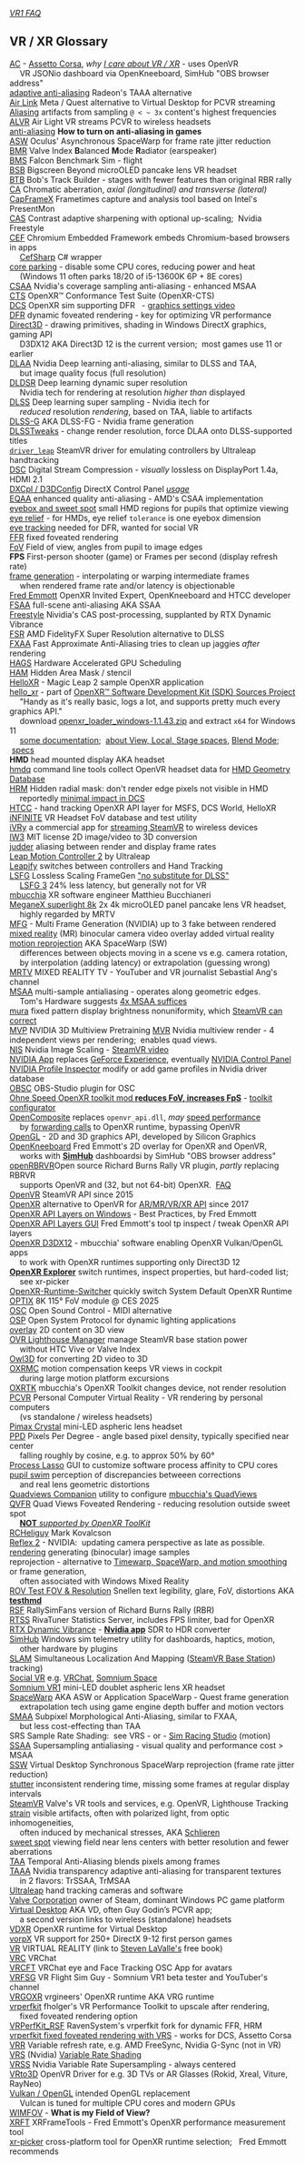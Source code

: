 ---
---  
[*VR1 FAQ*](FAQ.htm)  
## VR / XR Glossary
[AC](https://assettocorsa.gg/assetto-corsa/) - [Assetto Corsa](https://www.overtake.gg/downloads/categories/assetto-corsa.1/),
	*why* [*I care about VR / XR*](https://blekenbleu.github.io/pedals/#AC) - uses OpenVR  <br>
 &emsp; VR JSONio dashboard via OpenKneeboard, SimHub "OBS browser address"  
[adaptive anti-aliasing](https://www.amd.com/en/resources/support-articles/faqs/dh-012.html#DH-012-Aliasing%20)
 Radeon's TAAA alternative  
[Air Link](https://www.meta.com/help/quest/articles/headsets-and-accessories/oculus-link/connect-with-air-link/)
 Meta / Quest alternative to Virtual Desktop for PCVR streaming  
[Aliasing](https://en.wikipedia.org/wiki/Aliasing) artifacts from sampling `@ < ~ 3x` content's highest frequencies  
[ALVR](https://github.com/alvr-org/ALVR) Air Light VR streams PCVR to wireless headsets  
[anti-aliasing](https://www.digitaltrends.com/computing/what-is-anti-aliasing/#dt-heading-how-to-turn-on-anti-aliasing-in-games) 
  **How to turn on anti-aliasing in games**  
[ASW](https://developers.meta.com/horizon/blog/asynchronous-spacewarp/) Oculus' Asynchronous SpaceWarp for frame rate jitter reduction  
[BMR](https://www.valvesoftware.com/en/index/deep-dive/ear-speakers) Valve Index <b>B</b>alanced <b>M</b>ode <b>R</b>adiator (earspeaker)  
[BMS](https://www.falcon-bms.com/) Falcon Benchmark Sim - flight  
[BSB](https://www.bigscreenvr.com/) Bigscreen Beyond microOLED pancake lens VR headset  
[BTB](http://www.bobstrackbuilder.net/) Bob's Track Builder - stages with fewer features than original RBR rally     
[CA](https://en.wikipedia.org/wiki/Chromatic_aberration) Chromatic aberration, *axial (longitudinal) and transverse (lateral)*  
[CapFrameX](https://github.com/CXWorld/CapFrameX) Frametimes capture and analysis tool based on Intel's PresentMon  
[CAS](https://github.com/GPUOpen-Effects/FidelityFX) Contrast adaptive sharpening with optional up-scaling;&nbsp; Nvidia Freestyle  
[CEF](https://github.com/chromiumembedded/cef) Chromium Embedded Framework embeds Chromium-based browsers in apps  
	&emsp; [CefSharp](https://ourcodeworld.com/articles/read/173/how-to-use-cefsharp-chromium-embedded-framework-csharp-in-a-winforms-application) C# wrapper  
[core parking](https://www.thewindowsclub.com/enable-disable-core-parking-windows) - disable some CPU cores, reducing power and heat  
 &emsp; (Windows 11 often parks 18/20 of i5-13600K 6P + 8E cores)  
[CSAA](https://www.tomshardware.com/reviews/anti-aliasing-nvidia-geforce-amd-radeon,2868-4.html) Nvidia's coverage sampling anti-aliasing - enhanced MSAA  
[CTS](https://github.com/KhronosGroup/OpenXR-CTS) OpenXR™ Conformance Test Suite (OpenXR-CTS)  
[DCS](https://store.steampowered.com/app/223750/DCS_World_Steam_Edition/) OpenXR sim supporting DFR &nbsp; -
[graphics settings video](https://www.youtube.com/watch?v=SxQhOgDyIlQ)  
[DFR](https://www.tobii.com/blog/what-is-foveated-rendering) dynamic foveated rendering - key for optimizing VR performance  
[Direct3D](https://learn.microsoft.com/en-us/windows/win32/direct3d) - drawing primitives, shading in Windows DirectX graphics, gaming API  
 &emsp; D3DX12 AKA Direct3D 12 is the current version;&nbsp;  most games use 11 or earlier  
[DLAA](https://en.wikipedia.org/wiki/Deep_learning_anti-aliasing) Nvidia Deep learning anti-aliasing, similar to DLSS and TAA,  
 &emsp; but image quality focus (full resolution)  
[DLDSR](https://www.techporn.ph/nvidia-dldsr-how-to-enable/) Deep learning dynamic super resolution  
 &emsp; Nvidia tech for rendering at resolution *higher than* displayed  
[DLSS](https://en.wikipedia.org/wiki/Deep_learning_super_sampling) Deep learning super sampling - Nvidia itech for  
 &emsp; *reduced* resolution *rendering*, based on TAA, liable to artifacts  
[DLSS-G](https://github.com/NVIDIAGameWorks/Streamline/blob/main/docs/ProgrammingGuideDLSS_G.md) AKA DLSS-FG - Nvidia frame generation  
[DLSSTweaks](https://github.com/emoose/DLSSTweaks) - change render resolution, force DLAA onto DLSS-supported titles  
[`driver_leap`](Ultraleap.htm#driver) SteamVR driver for emulating controllers by Ultraleap handtracking  
[DSC](https://developer.nvidia.com/blog/dsc-higher-fidelity-vr/) Digital Stream Compression - *visually* lossless on DisplayPort 1.4a, HDMI 2.1  
[DXCpl / D3DConfig](https://devblogs.microsoft.com/directx/d3dconfig-a-new-tool-to-manage-directx-control-panel-settings/) DirectX Control Panel [*usage*](https://nvidia.custhelp.com/app/answers/detail/a_id/5604/~/how-to-capture-d3d-debug-layer-logs-to-detect-application-or-runtime-bugs)  
[EQAA](https://www.tomshardware.com/reviews/anti-aliasing-nvidia-geforce-amd-radeon,2868-4.html) enhanced quality anti-aliasing - AMD's CSAA implementation  
[eyebox and sweet spot](eyespot.htm) small HMD regions for pupils that optimize viewing  
[eye relief](https://en.wikipedia.org/wiki/Eye_relief) - for HMDs, eye relief `tolerance` is one eyebox dimension  
[eye tracking](https://en.wikipedia.org/wiki/Eye_tracking) needed for DFR, wanted for social VR    
[FFR](https://www.tomshardware.com/news/oculus-fixed-foveated-rendering-technology,36781.html) fixed foveated rendering  
[FoV](https://en.wikipedia.org/wiki/Field_of_view) Field of view, angles from pupil to image edges  
**FPS** First-person shooter (game) or Frames per second (display refresh rate)  
[frame generation](https://blurbusters.com/frame-generation-essentials-interpolation-extrapolation-and-reprojection/) - interpolating or warping intermediate frames  
 &emsp; when rendered frame rate and/or latency is objectionable  
[Fred Emmott](https://fredemmott.com/bio) OpenXR Invited Expert, OpenKneeboard and HTCC developer  
[FSAA](https://en.wikipedia.org/wiki/Spatial_anti-aliasing#Super_sampling_/_full-scene_anti-aliasing) full-scene anti-aliasing AKA SSAA  
[Freestyle](https://www.pcmag.com/how-to/how-to-improve-pc-graphics-and-add-filters-with-nvidia-freestyle) Nividia's CAS post-processing, supplanted by RTX Dynamic Vibrance  
[FSR](https://gpuopen.com/fidelityfx-superresolution-2/) AMD FidelityFX Super Resolution alternative to DLSS  
[FXAA](https://en.wikipedia.org/wiki/Fast_approximate_anti-aliasing) Fast Approximate Anti-Aliasing tries to clean up jaggies *after* rendering  
[HAGS](https://www.howtogeek.com/756935/how-to-enable-hardware-accelerated-gpu-scheduling-in-windows-11/) Hardware Accelerated GPU Scheduling  
[HAM](https://steamcommunity.com/app/250820/discussions/0/4293692546853177054/) Hidden Area Mask / stencil  
[HelloXR](https://developer-docs.magicleap.cloud/docs/guides/openxr/getting-started/openxr-helloxr/) - Magic Leap 2 sample OpenXR application  
[hello_xr](https://github.com/KhronosGroup/OpenXR-SDK-Source/blob/main/src/tests/hello_xr) - part of [OpenXR&trade; Software Development Kit (SDK) Sources Project](https://github.com/KhronosGroup/OpenXR-SDK-Source)  
 &emsp; "Handy as it's really basic, logs a lot, and supports pretty much every graphics API."  
 &emsp; download [openxr_loader_windows-1.1.43.zip](https://github.com/KhronosGroup/OpenXR-SDK-Source/releases/) and extract `x64` for Windows 11  
 &emsp; [some documentation](https://www.mankier.com/package/openxr);&nbsp;
 [about View, Local, Stage spaces](https://registry.khronos.org/OpenXR/specs/1.0/man/html/XrSpace.html),
 [Blend Mode](https://registry.khronos.org/OpenXR/specs/1.0/man/html/XrEnvironmentBlendMode.html);
 &nbsp;[specs](https://registry.khronos.org/OpenXR/specs/1.1/pdf/xrspec.pdf)    
**HMD** head mounted display AKA headset  
[hmdq](https://github.com/risa2000/hmdq) command line tools collect OpenVR headset data
	 for [HMD Geometry Database](https://risa2000.github.io/hmdgdb/)  
[HRM](https://www.reddit.com/r/ValveIndex/comments/i6jnfa/removing_the_lens_mesh_in_software_howto/) Hidden radial mask: don't render edge pixels not visible in HMD  
  &emsp; reportedly [minimal impact in DCS](https://forum.dcs.world/topic/348555-vr-enable-hmd-mask-is-this-still-useful/)  
[HTCC](https://htcc.fredemmott.com/) - hand tracking OpenXR API layer for MSFS, DCS World, HelloXR  
[iNFINITE](https://www.infinite.cz/projects/HMD-tester-virtual-reality-headset-database-utility) VR Headset FoV database and test utility  
[iVRy](https://steamcommunity.com/app/992490) a commercial app for [streaming SteamVR](https://github.com/PhoneVR-Developers/PhoneVR) to wireless devices  
[IW3](https://github.com/nagadomi/nunif/) MIT license 2D image/video to 3D conversion  
[judder](https://www.howtogeek.com/753131/what-is-judder-and-why-do-tvs-have-this-problem/) aliasing between render and display frame rates  
[Leap Motion Controller 2](Ultraleap.htm#controller) by Ultraleap  
[Leapify](https://github.com/Nyabsi/leapify) switches between controllers and Hand Tracking  
[LSFG](https://steamcommunity.com/app/993090/discussions/0/4418677017727367960/) Lossless Scaling FrameGen
	["no substitute for DLSS"](https://www.xda-developers.com/lossless-scaling-hands-on/)  
	 &emsp; [LSFG 3](https://store.steampowered.com/news/app/993090/view/527583567913419235) 24% less latency, but generally not for VR  
[mbucchia](https://github.com/mbucchia)  XR software engineer Matthieu Bucchianeri  
[MeganeX superlight 8k](https://shop.shiftall.net/en-us/products/meganex8k-us) 2x 4k microOLED panel pancake lens VR headset,  
 &emsp; highly regarded by MRTV  
[MFG](https://www.nvidia.com/en-eu/geforce/news/dlss4-multi-frame-generation-ai-innovations/) - Multi Frame Generation (NVIDIA) up to 3 fake between rendered  
[mixed reality](ovr.htm) (MR) binocular camera video overlay added virtual reality  
[motion reprojection](https://forums.flightsimulator.com/t/motion-reprojection-explained/548659) AKA SpaceWarp (SW)  
  &emsp; differences between objects moving in a scene vs e.g. camera rotation,  
  &emsp; by interpolation (adding latency) or extrapolation (guessing wrong)  
[MRTV](https://www.youtube.com/@mixedrealityTV/videos) MIXED REALITY TV - YouTuber and VR journalist Sebastial Ang's channel  
[MSAA](https://en.wikipedia.org/wiki/Multisample_anti-aliasing) multi-sample antialiasing - operates along geometric edges.  
 &emsp;  Tom's Hardware suggests
 [4x MSAA suffices](https://www.tomshardware.com/reviews/anti-aliasing-nvidia-geforce-amd-radeon,2868-2.html)  
[mura](https://sensing.konicaminolta.asia/evaluating-display-mura/) fixed pattern display brightness nonuniformity, which [SteamVR can correct](https://steamcommunity.com/app/250820/discussions/0/1640912849406860288/)  
[MVP](https://jasonqsy.github.io/3DMVP/) NVIDIA 3D Multiview Pretraining
[MVR](https://developer.nvidia.com/vrworks/graphics/multiview) Nvidia multiview render - 4 independent views per rendering;&nbsp; enables quad views.  
[NIS](https://developer.nvidia.com/rtx/image-scaling) Nvidia Image Scaling - [SteamVR video](https://www.youtube.com/watch?v=drjN_2j2M6M)  
[NVIDIA App](https://www.nvidia.com/en-us/software/nvidia-app/) replaces [GeForce Experience](https://www.nvidia.com/en-us/geforce/geforce-experience/download/),
	eventually [NVIDIA Control Panel](https://www.nvidia.com/en-us/drivers/control-panel/)  
[NVIDIA Profile Inspector](https://github.com/Orbmu2k/nvidiaProfileInspector) modify or add game profiles in Nvidia driver database  
[OBSC](https://github.com/benaclejames/OBSC) OBS-Studio plugin for OSC  
[Ohne Speed OpenXR toolkit mod **reduces FoV, increases FpS**](https://www.youtube.com/watch?v=CieIQ7cE4CU) -
  [toolkit configurator](https://www.youtube.com/watch?v=JBf6IIIrK4A)  
[OpenComposite](https://gitlab.com/znixian/OpenOVR) replaces `openvr_api.dll`, *may* [speed performance](https://aircada.com/blog/steamvr-vs-opencomposite)  
 &emsp;	by [forwarding calls](https://fredemmott.com/blog/2022/05/29/vr-software-components.html) to OpenXR runtime, bypassing OpenVR  
[OpenGL](https://en.wikipedia.org/wiki/OpenGL) - 2D and 3D graphics API, developed by Silicon Graphics  
[OpenKneeboard](https://openkneeboard.com/) Fred Emmott's 2D overlay for OpenXR and OpenVR,  
 &emsp;	works with [**SimHub**](https://github.com/SHWotever/SimHub/wiki) dashboardsi by SimHub "OBS browser address"  
[openRBRVR](https://github.com/Detegr/openRBRVR)Open source Richard Burns Rally VR plugin, *partly* replacing RBRVR  
 &emsp; supports OpenVR and (32, but not 64-bit) OpenXR.&nbsp; [FAQ](https://github.com/Detegr/openRBRVR/blob/master/FAQ.md)  
[OpenVR](https://en.wikipedia.org/wiki/OpenVR) SteamVR API since 2015  
[OpenXR](https://www.khronos.org/OpenXR/) alternative to OpenVR for [AR/MR/VR/XR API](mbucchia.html) since 2017  
[OpenXR API Layers on Windows](https://fredemmott.com/blog/2024/11/25/best-practices-for-openxr-api-layers.html) - Best Practices, by Fred Emmott  
[OpenXR API Layers GUI](https://github.com/fredemmott/OpenXR-API-Layers-GUI) Fred Emmott's tool tp inspect / tweak OpenXR API layers  
[OpenXR D3DX12](https://github.com/mbucchia/OpenXR-Vk-D3D12) - mbucchia' software enabling OpenXR Vulkan/OpenGL apps   
 &emsp; to work with OpenXR runtimes supporting only Direct3D 12  
[**OpenXR Explorer**](https://github.com/maluoi/openxr-explorer) switch runtimes, inspect properties, but hard-coded list;  
 &emsp; see xr-picker  
[OpenXR-Runtime-Switcher](https://github.com/WaGi-Coding/OpenXR-Runtime-Switcher) quickly switch System Default OpenXR Runtime  
[OPTIX](https://www.provideocoalition.com/optix-at-ces-2025-8k-pancake-module-rivals-apple-vision-pro/) 8K 115&deg; FoV module @ CES 2025  
[OSC](https://opensoundcontrol.stanford.edu/) Open Sound Control - MIDI alternative  
[OSP](https://ams-osram.com/innovation/technology/open-system-protocol) Open System Protocol for dynamic lighting applications  
[overlay](ovr.htm) 2D content on 3D view  
[OVR Lighthouse Manager](https://github.com/kurotu/OVR-Lighthouse-Manager) manage SteamVR base station power  
 &emsp; without HTC Vive or Valve Index  
[Owl3D](https://www.owl3d.com/) for converting 2D video to 3D  
[OXRMC](https://github.com/BuzzteeBear/OpenXR-MotionCompensation) motion compensation keeps VR views in cockpit  
 &emsp; during large motion platform excursions  
[OXRTK](https://mbucchia.github.io/OpenXR-Toolkit/) mbucchia's OpenXR Toolkit changes device, not render resolution  
[PCVR](https://www.roadtovr.com/how-to-tell-pc-virtual-reality-vr-oculus-rift-htc-vive-steam-vr-compatibility-tool/)
 Personal Computer Virtual Reality - VR rendering by personal computers  
	&emsp; (vs standalone / wireless headsets)  
[Pimax Crystal](https://pimax.com/pages/crystal) mini-LED aspheric lens headset  
[PPD]() Pixels Per Degree - angle based pixel density, typically specified near center  
	&emsp; falling roughly by cosine, e.g. to approx 50% by 60&deg;  
[Process Lasso](https://bitsum.com/server/features/) GUI to customize software process affinity to CPU cores  
[pupil swim](pupil_swim.htm) perception of discrepancies betweeen corrections  
 &emsp; and real lens geometric distortions  
[Quadviews Companion](https://github.com/TallyMouse/QuadViewsCompanion)
	 utility to configure [mbucchia's QuadViews](https://github.com/mbucchia/Quad-Views-Foveated)  
[QVFR](https://github-wiki-see.page/m/mbucchia/Quad-Views-Foveated/wiki) Quad Views Foveated
 Rendering - reducing resolution outside sweet spot  
 &emsp; [**NOT** *supported by OpenXR ToolKit*](mbucchia.html#FR)  
[RCHeliguy](https://www.youtube.com/@markkovalcson7243/videos) Mark Kovalcson  
[Reflex 2](https://www.nvidia.com/en-us/geforce/news/reflex-2-even-lower-latency-gameplay-with-frame-warp/) - NVIDIA:&nbsp; updating camera perspective as late as possible.  
[rendering](https://gfxcourses.stanford.edu/cs248/winter21content/media/vr/12_vr_sm.pdf) generating (binocular) image samples  
reprojection - alternative to [Timewarp, SpaceWarp, and motion smoothing](https://www.uploadvr.com/reprojection-explained/) or frame generation,  
 &emsp; often associated with Windows Mixed Reality  
[ROV Test FOV & Resolution](https://steamcommunity.com/sharedfiles/filedetails/?id=1359389601) Snellen text legibility, glare, FoV, distortions
	 AKA [**testhmd**](https://knob2001.itch.io/testhmd)  
[RSF](https://www.rallysimfans.hu/rbr/downloads/dokumentum/RBR_instructions_2024.pdf) RallySimFans version of Richard Burns Rally (RBR)  
[RTSS](https://www.guru3d.com/page/rivatuner-rtss-homepage/) RivaTuner Statistics Server, includes FPS limiter, bad for OpenXR  
[RTX Dynamic Vibrance](https://www.tweaktown.com/news/96343/rtx-hdr-and-dynamic-vibrance-use-ai-to-dramatically-improve-the-look-of-thousands-games/index.html) -
 [**Nvidia app**](https://www.nvidia.com/en-us/geforce/news/nvidia-app-download-and-features/) SDR to HDR converter  
[SimHub](https://www.simhubdash.com/) Windows sim telemetry utility for dashboards, haptics, motion,  
 &emsp; other hardware by plugins  
[SLAM](SLAM.htm) Simultaneous Localization And Mapping ([SteamVR Base Station](BaseStation/base_station.htm)) tracking)  
[Social VR](https://www.interaction-design.org/literature/topics/social-virtual-reality-vr)
 e.g. [VRChat](https://hello.vrchat.com/),  [Somnium Space](https://www.somniumspace.com/)  
[Somnium VR1](https://blekenbleu.github.io/VR1) mini-LED doublet aspheric lens XR headset  
[SpaceWarp](https://www.uploadvr.com/quest-2-application-spacewarp/) AKA ASW or Application SpaceWarp - Quest frame generation  
 &emsp; extrapolation tech using game engine depth buffer and motion vectors  
[SMAA](https://en.wikipedia.org/wiki/Morphological_antialiasing) Subpixel Morphological Anti-Aliasing,
 similar to FXAA,  
 &emsp; but less cost-effecting than TAA  
SRS Sample Rate Shading:&nbsp; see VRS - or -
[Sim Racing Studio](https://simracingstudio.freshdesk.com/support/solutions/articles/35000209894-richard-burns-rally-next-gen-physics-troubleshooting) (motion)  
[SSAA](https://www.tomshardware.com/reviews/anti-aliasing-performance,3065-18.html) Supersampling antialiasing - visual
 quality and performance cost > MSAA  
[SSW](https://www.youtube.com/watch?v=zH7qCsey2to) Virtual Desktop Synchronous SpaceWarp reprojection (frame rate jitter reduction)  
[stutter](https://www.howtogeek.com/874778/7-reasons-your-windows-pc-is-stuttering-and-how-to-fix-it/) inconsistent rendering time,
 missing some frames at regular display intervals  
[SteamVR](https://store.steampowered.com/steamvr) Valve's VR tools and services, e.g. OpenVR, Lighthouse Tracking  
[strain](https://www.testdevices.com/spin-testing/optical-strain-measurement/) visible artifacts, often with polarized light, from optic inhomogeneities,  
 &emsp; often induced by mechanical stresses, AKA [Schlieren](https://en.wikipedia.org/wiki/Schlieren)  
[sweet spot](eyespot.htm) viewing field near lens centers with better resolution and fewer aberrations  
[TAA](https://en.wikipedia.org/wiki/Temporal_anti-aliasing) Temporal Anti-Aliasing blends pixels among frames  
[TAAA](https://www.tomshardware.com/reviews/anti-aliasing-nvidia-geforce-amd-radeon,2868-3.html)
 Nvidia transparency adaptive anti-aliasing for transparent textures  
 &emsp; in 2 flavors: TrSSAA, TrMSAA  
[Ultraleap](Ultraleap.htm) hand tracking cameras and software  
[Valve Corporation](https://www.valvesoftware.com/) owner of Steam, dominant Windows PC game platform  
[Virtual Desktop](https://www.vrdesktop.net/) AKA VD, often Guy Godin’s PCVR app;  
 &emsp; a second version links to wireless (standalone) headsets  
[VDXR](https://github.com/mbucchia/VirtualDesktop-OpenXR) OpenXR runtime for Virtual Desktop  
[vorpX](https://www.vorpx.com/) VR support for 250+ DirectX 9-12 first person games  
[VR](http://www.lavalle.pl/vr/web.html) VIRTUAL REALITY (link to
	[Steven LaValle's](https://www.youtube.com/playlist?list=PLbMVogVj5nJSyt80VRXYC-YrAvQuUb6dh) free book)  
[VRC](https://hello.vrchat.com/) VRChat  
[VRCFT](https://github.com/benaclejames/VRCFaceTracking) VRChat eye and Face Tracking OSC App for avatars  
[VRFSG](https://www.youtube.com/channel/UCtr084FH7rX9rUKTAlZFKXA) VR Flight Sim Guy - Somnium VR1 beta tester and YouTuber's channel  
[VRGOXR](https://portal.vrgineers.com/user-guide/software/openxr/) vrgineers' OpenXR runtime AKA VRG runtime  
[vrperfkit](https://github.com/fholger/vrperfkit) fholger's VR Performance Toolkit to upscale after rendering,  
 &emsp; fixed foveated rendering option  
[VRPerfKit_RSF](https://github.com/RavenSystem/VRPerfKit_RSF) RavenSystem's vrperfkit fork for dynamic FFR, HRM  
[vrperfkit fixed foveated rendering with VRS](https://github.com/cedriclmenard/vrperfkit/releases) - works for DCS, Assetto Corsa  
[VRR](https://en.wikipedia.org/wiki/Variable_refresh_rate) Variable refresh rate, e.g. AMD FreeSync, Nvidia G-Sync (not in VR)  
[VRS](https://developer.nvidia.com/vrworks/graphics/variablerateshading) (Nvidia)
	[Variable Rate Shading](https://devblogs.microsoft.com/directx/variable-rate-shading-a-scalpel-in-a-world-of-sledgehammers/)  
[VRSS](https://developer.nvidia.com/blog/nvidia-vrss-a-zero-effort-way-to-improve-your-vr-image-quality/)
 Nvidia Variable Rate Supersampling - always centered  
[VRto3D](https://github.com/oneup03/VRto3D) OpenVR Driver for e.g. 3D TVs or AR Glasses (Rokid, Xreal, Viture, RayNeo)  
[Vulkan / OpenGL](https://en.wikipedia.org/wiki/Vulkan) intended OpenGL replacement  
 &emsp; Vulcan is tuned for multiple CPU cores and modern GPUs  
[WIMFOV](first.htm#WIMFOV) - **What is my Field of View?**  
[XRFT](https://github.com/fredemmott/XRFrameTools) XRFrameTools - Fred Emmott's OpenXR performance measurement tool  
[xr-picker](first.htm#xr-picker) cross-platform tool for OpenXR runtime selection;
	&nbsp; Fred Emmott recommends  

